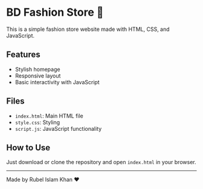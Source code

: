 # BD Fashion Store 👗

This is a simple fashion store website made with HTML, CSS, and JavaScript.

## Features
- Stylish homepage
- Responsive layout
- Basic interactivity with JavaScript

## Files
- `index.html`: Main HTML file
- `style.css`: Styling
- `script.js`: JavaScript functionality

## How to Use
Just download or clone the repository and open `index.html` in your browser.

---

Made by Rubel Islam Khan ❤️
